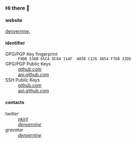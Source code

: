 ### Hi there 👋

#### website

<a href="https://denvernine.github.io">denvernine.</a>

#### identifier

<dl style="list-style: none;">
  <dt>GPG/PGP Key fingerprint
  <dd><code>F9DB 538B 65CA DC84 114F  A858 C126 3854 F7D8 22DD</code>
  <dt>GPG/PGP Public Keys
  <dd><a href="https://github.com/denvernine.gpg">github.com</a>
  <dd><a href="https://api.github.com/users/denvernine/gpg_keys">api.github.com</a>
  <dt>SSH Public Keys
  <dd><a href="https://github.com/denvernine.keys">github.com</a>
  <dd><a href="https://api.github.com/users/denvernine/keys">api.github.com</a>
</dl>

#### contacts

<address>
  <dl style="list-style: none;">
    <dt>twitter
    <dd><a href="https://twitter.com/nkiril">nkiril</a>
    <dd><a href="https://twitter.com/denvernine">denvernine</a>
    <dt>gravatar
    <dd><a href="https://en.gravatar.com/denvernine">denvernine</a>
  </dl>
</address>
